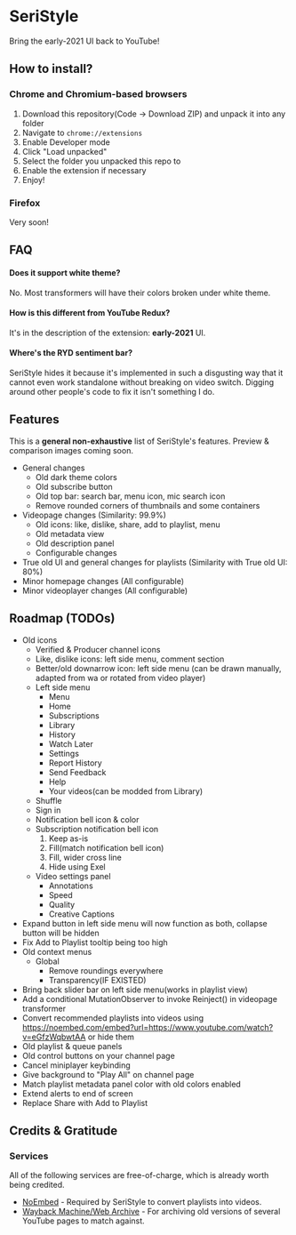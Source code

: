 # SeriStyle
Bring the early-2021 UI back to YouTube!

## How to install? <!-- This could use a better English -->
### Chrome and Chromium-based browsers
1. Download this repository(Code -> Download ZIP) and unpack it into any folder
2. Navigate to `chrome://extensions`
3. Enable Developer mode
4. Click "Load unpacked"
5. Select the folder you unpacked this repo to
6. Enable the extension if necessary
7. Enjoy!
### Firefox
Very soon!

## FAQ <!-- Nobody ever asked one. Oh well. -->
#### Does it support white theme?
No. Most transformers will have their colors broken under white theme.
#### How is this different from YouTube Redux?
It's in the description of the extension: **early-2021** UI.
#### Where's the RYD sentiment bar?
SeriStyle hides it because it's implemented in such a disgusting way that it cannot even work standalone without breaking on video switch. Digging around other people's code to fix it isn't something I do.

## Features
This is a **general non-exhaustive** list of SeriStyle's features. Preview & comparison images coming soon.
- General changes
  - Old dark theme colors
  - Old subscribe button
  - Old top bar: search bar, menu icon, mic search icon
  - Remove rounded corners of thumbnails and some containers
- Videopage changes (Similarity: 99.9%)
  - Old icons: like, dislike, share, add to playlist, menu
  - Old metadata view
  - Old description panel
  - Configurable changes
- True old UI and general changes for playlists (Similarity with True old UI: 80%)
- Minor homepage changes (All configurable)
- Minor videoplayer changes (All configurable)

## Roadmap (TODOs)
- Old icons
  - Verified & Producer channel icons
  - Like, dislike icons: left side menu, comment section
  - Better/old downarrow icon: left side menu (can be drawn manually, adapted from wa or rotated from video player)
  - Left side menu
    - Menu
    - Home
    - Subscriptions
    - Library
    - History
    - Watch Later
    - Settings
    - Report History
    - Send Feedback
    - Help
    - Your videos(can be modded from Library)
  - Shuffle
  - Sign in
  - Notification bell icon & color
  - Subscription notification bell icon
    1. Keep as-is
    2. Fill(match notification bell icon)
    3. Fill, wider cross line
    4. Hide using Exel
  - Video settings panel
    - Annotations
    - Speed
    - Quality
    - Creative Captions
- Expand button in left side menu will now function as both, collapse button will be hidden
- Fix Add to Playlist tooltip being too high
- Old context menus
  - Global
    - Remove roundings everywhere
    - Transparency(IF EXISTED)
- Bring back slider bar on left side menu(works in playlist view)
- Add a conditional MutationObserver to invoke Reinject() in videopage transformer
- Convert recommended playlists into videos using https://noembed.com/embed?url=https://www.youtube.com/watch?v=eGfzWqbwtAA or hide them
- Old playlist & queue panels
- Old control buttons on your channel page
- Cancel miniplayer keybinding
- Give background to "Play All" on channel page
- Match playlist metadata panel color with old colors enabled
- Extend alerts to end of screen
- Replace Share with Add to Playlist

## Credits & Gratitude
### Services
All of the following services are free-of-charge, which is already worth being credited.
- [NoEmbed](https://noembed.com) - Required by SeriStyle to convert playlists into videos.
- [Wayback Machine/Web Archive](https://web.archive.org) - For archiving old versions of several YouTube pages to match against.
